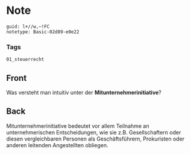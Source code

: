 # Note
```
guid: l+//w,~!FC
notetype: Basic-02d89-e0e22
```

### Tags
```
01_steuerrecht
```

## Front
Was versteht man intuitiv unter der
<b>Mitunternehmerinitiative</b>?

## Back
Mitunternehmerinitiative bedeutet vor allem Teilnahme an unternehmerischen Entscheidungen, wie sie z.B. Gesellschaftern oder diesen vergleichbaren Personen als Geschäftsführern, Prokuristen oder anderen leitenden Angestellten obliegen.
